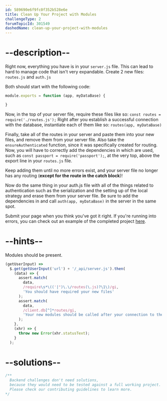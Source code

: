 ```yaml
---
id: 589690e6f9fc0f352b528e6e
title: Clean Up Your Project with Modules
challengeType: 2
forumTopicId: 301549
dashedName: clean-up-your-project-with-modules
---
```


# --description--

Right now, everything you have is in your `server.js` file. This can lead to hard to manage code that isn't very expandable. Create 2 new files: `routes.js` and `auth.js`

Both should start with the following code:

```js
module.exports = function (app, myDataBase) {

}
```

Now, in the top of your server file, require these files like so: `const routes = require('./routes.js');` Right after you establish a successful connection with the database, instantiate each of them like so: `routes(app, myDataBase)`

Finally, take all of the routes in your server and paste them into your new files, and remove them from your server file. Also take the `ensureAuthenticated` function, since it was specifically created for routing. Now, you will have to correctly add the dependencies in which are used, such as `const passport = require('passport');`, at the very top, above the export line in your `routes.js` file.

Keep adding them until no more errors exist, and your server file no longer has any routing (**except for the route in the catch block**)!

Now do the same thing in your auth.js file with all of the things related to authentication such as the serialization and the setting up of the local strategy and erase them from your server file. Be sure to add the dependencies in and call `auth(app, myDataBase)` in the server in the same spot.

Submit your page when you think you've got it right. If you're running into errors, you can check out an example of the completed project [here](https://gist.github.com/camperbot/2d06ac5c7d850d8cf073d2c2c794cc92).

# --hints--

Modules should be present.

```js
(getUserInput) =>
  $.get(getUserInput('url') + '/_api/server.js').then(
    (data) => {
      assert.match(
        data,
        /require\s*\(('|")\.\/routes(\.js)?\1\)/gi,
        'You should have required your new files'
      );
      assert.match(
        data,
        /client.db[^]*routes/gi,
        'Your new modules should be called after your connection to the database'
      );
    },
    (xhr) => {
      throw new Error(xhr.statusText);
    }
  );
```

# --solutions--

```js
/**
  Backend challenges don't need solutions, 
  because they would need to be tested against a full working project. 
  Please check our contributing guidelines to learn more.
*/
```